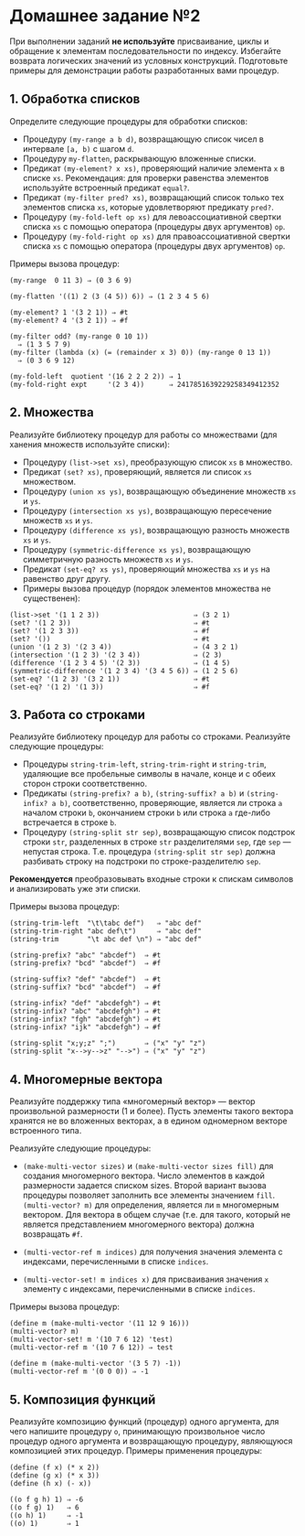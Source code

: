 # Домашнее задание №2

При выполнении заданий **не используйте** присваивание, циклы и обращение к элементам последовательности по индексу. Избегайте возврата логических значений из условных конструкций. Подготовьте примеры для демонстрации работы разработанных вами процедур.

## 1. Обработка списков

Определите следующие процедуры для обработки списков:

*  Процедуру `(my-range a b d)`, возвращающую список чисел в интервале `[a, b)` с шагом `d`.
*  Процедуру `my-flatten`, раскрывающую вложенные списки.
*  Предикат `(my-element? x xs)`, проверяющий наличие элемента `x` в списке `xs`. Рекомендация: для проверки равенства элементов используйте встроенный предикат `equal?`.
*  Предикат `(my-filter pred? xs)`, возвращающий список только тех элементов списка `xs`, которые удовлетворяют предикату `pred?`.
*  Процедуру `(my-fold-left op xs)` для левоассоциативной свертки списка `xs` с помощью оператора (процедуры двух аргументов) `op`.
*  Процедуру `(my-fold-right op xs)` для правоассоциативной свертки списка `xs` с помощью оператора (процедуры двух аргументов) `op`.

Примеры вызова процедур:

```
(my-range  0 11 3) ⇒ (0 3 6 9)

(my-flatten '((1) 2 (3 (4 5)) 6)) ⇒ (1 2 3 4 5 6)

(my-element? 1 '(3 2 1)) ⇒ #t
(my-element? 4 '(3 2 1)) ⇒ #f

(my-filter odd? (my-range 0 10 1))
  ⇒ (1 3 5 7 9)
(my-filter (lambda (x) (= (remainder x 3) 0)) (my-range 0 13 1))
  ⇒ (0 3 6 9 12)

(my-fold-left  quotient '(16 2 2 2 2)) ⇒ 1
(my-fold-right expt     '(2 3 4))      ⇒ 2417851639229258349412352
```

## 2. Множества

Реализуйте библиотеку процедур для работы со множествами (для ханения множеств используйте списки):

*  Процедуру `(list->set xs)`, преобразующую список `xs` в множество.
*  Предикат `(set? xs)`, проверяющий, является ли список `xs` множеством.
*  Процедуру `(union xs ys)`, возвращающую объединение множеств `xs` и `ys`.
*  Процедуру `(intersection xs ys)`, возвращающую пересечение множеств `xs` и `ys`.
*  Процедуру `(difference xs ys)`, возвращающую разность множеств `xs` и `ys`.
*  Процедуру `(symmetric-difference xs ys)`, возвращающую симметричную разность множеств `xs` и `ys`.
*  Предикат `(set-eq? xs ys)`, проверяющий множества `xs` и `ys` на равенство друг другу.
*  Примеры вызова процедур (порядок элементов множества не существенен):

```
(list->set '(1 1 2 3))                       ⇒ (3 2 1)
(set? '(1 2 3))                              ⇒ #t
(set? '(1 2 3 3))                            ⇒ #f
(set? '())                                   ⇒ #t
(union '(1 2 3) '(2 3 4))                    ⇒ (4 3 2 1)
(intersection '(1 2 3) '(2 3 4))             ⇒ (2 3)
(difference '(1 2 3 4 5) '(2 3))             ⇒ (1 4 5)
(symmetric-difference '(1 2 3 4) '(3 4 5 6)) ⇒ (1 2 5 6)
(set-eq? '(1 2 3) '(3 2 1))                  ⇒ #t
(set-eq? '(1 2) '(1 3))                      ⇒ #f
```

## 3. Работа со строками

Реализуйте библиотеку процедур для работы со строками. Реализуйте следующие процедуры:

*  Процедуры `string-trim-left`, `string-trim-right` и `string-trim`, удаляющие все пробельные символы в начале, конце и с обеих сторон строки соответственно.
*  Предикаты `(string-prefix? a b)`, `(string-suffix? a b)` и `(string-infix? a b)`, соответственно, проверяющие, является ли строка `a` началом строки `b`, окончанием строки `b` или строка `a` где-либо встречается в строке `b`.
*  Процедуру `(string-split str sep)`, возвращающую список подстрок строки `str`, разделенных в строке `str` разделителями `sep`, где `sep` — непустая строка. Т.е. процедура `(string-split str sep)` должна разбивать строку на подстроки по строке-разделителю `sep`.

**Рекомендуется** преобразовывать входные строки к спискам символов и анализировать уже эти списки.

Примеры вызова процедур:

```
(string-trim-left  "\t\tabc def")   ⇒ "abc def"
(string-trim-right "abc def\t")     ⇒ "abc def"
(string-trim       "\t abc def \n") ⇒ "abc def"

(string-prefix? "abc" "abcdef")  ⇒ #t
(string-prefix? "bcd" "abcdef")  ⇒ #f

(string-suffix? "def" "abcdef")  ⇒ #t
(string-suffix? "bcd" "abcdef")  ⇒ #f

(string-infix? "def" "abcdefgh") ⇒ #t
(string-infix? "abc" "abcdefgh") ⇒ #t
(string-infix? "fgh" "abcdefgh") ⇒ #t
(string-infix? "ijk" "abcdefgh") ⇒ #f

(string-split "x;y;z" ";")       ⇒ ("x" "y" "z")
(string-split "x-->y-->z" "-->") ⇒ ("x" "y" "z")
```

## 4. Многомерные вектора

Реализуйте поддержку типа «многомерный вектор» — вектор произвольной размерности (1 и более). Пусть элементы такого вектора хранятся не во вложенных векторах, а в едином одномерном векторе встроенного типа.

Реализуйте следующие процедуры:

*  `(make-multi-vector sizes)` и `(make-multi-vector sizes fill)` для создания многомерного вектора. Число элементов в каждой размерности задается списком sizes. Второй вариант вызова процедуры позволяет заполнить все элементы значением `fill`.
`(multi-vector? m)` для определения, является ли `m` многомерным вектором. Для вектора в общем случае (т.е. для такого, который не является представлением многомерного вектора) должна возвращать `#f`.

*  `(multi-vector-ref m indices)` для получения значения элемента с индексами, перечисленными в списке `indices`.

*  `(multi-vector-set! m indices x)` для присваивания значения `x` элементу с индексами, перечисленными в списке `indices`.


Примеры вызова процедур:

```
(define m (make-multi-vector '(11 12 9 16)))
(multi-vector? m)
(multi-vector-set! m '(10 7 6 12) 'test)
(multi-vector-ref m '(10 7 6 12)) ⇒ test

(define m (make-multi-vector '(3 5 7) -1))
(multi-vector-ref m '(0 0 0)) ⇒ -1
```

## 5. Композиция функций

Реализуйте композицию функций (процедур) одного аргумента, для чего напишите процедуру `o`, принимающую произвольное число процедур одного аргумента и возвращающую процедуру, являющуюся композицией этих процедур.  Примеры применения процедуры:

```
(define (f x) (* x 2))
(define (g x) (* x 3))
(define (h x) (- x))

((o f g h) 1) ⇒ -6
((o f g) 1)   ⇒ 6
((o h) 1)     ⇒ -1
((o) 1)       ⇒ 1
```
